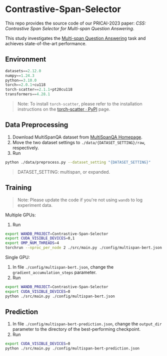 # Contrastive-Span-Selector

This repo provides the source code of our PRICAI-2023 paper:
*CSS: Contrastive Span Selector for Multi-span Question Answering*.

This study investigates the [Multi-span Question Answering](https://multi-span.github.io/) task and achieves state-of-the-art performance.


## Environment

```python
datasets==2.12.0
numpy==1.24.3
python==3.10.0
torch==2.0.1+cu118
torch-scatter==2.1.1+pt20cu118
transformers==4.28.1
```
> Note: To install `torch-scatter`, please refer to the installation instructions on the [torch-scatter · PyPI](https://pypi.org/project/torch-scatter/) page.

## Data Preprocessing

1. Download MultiSpanQA dataset from [MultiSpanQA Homepage](https://multi-span.github.io/).
2. Move the two dataset settings to `./data/{DATASET_SETTING}/raw`, respectively.
3. Run 
```sh
python ./data/preprocess.py --dataset_setting "{DATASET_SETTING}"
```

> DATASET_SETTING: multispan, or expanded.


## Training

>Note: Please update the code if you're not using `wandb` to log experiment data.

Multiple GPUs:

1. Run
```sh
export WANDB_PROJECT=Contrastive-Span-Selector
export CUDA_VISIBLE_DEVICES=0,1
export OMP_NUM_THREADS=4
torchrun --nproc_per_node 2 ./src/main.py ./config/multispan-bert.json
```

Single GPU:

1. In file `./config/multispan-bert.json`, change the `gradient_accumulation_steps` parameter.
2. Run
```sh
export WANDB_PROJECT=Contrastive-Span-Selector
export CUDA_VISIBLE_DEVICES=0
python ./src/main.py ./config/multispan-bert.json
```

## Prediction

1. In file `./config/multispan-bert-prediction.json`, change the `output_dir` parameter to the directory of the best-performing checkpoint.
2. Run
```sh
export CUDA_VISIBLE_DEVICES=0
python ./src/main.py ./config/multispan-bert-prediction.json
```

